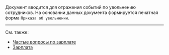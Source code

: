 ﻿Документ вводится для отражения событий по увольнению сотрудников. На основании данных документа формируется печатная форма `Приказа об увольнении`.

---

См. также:

- [Частые вопросы по зарплате](/faqsalary)
- [Зарплата](/salary)
